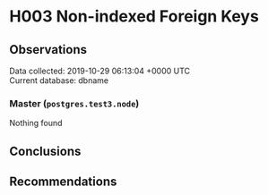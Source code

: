 # H003 Non-indexed Foreign Keys #

## Observations ##
Data collected: 2019-10-29 06:13:04 +0000 UTC  
Current database: dbname  


### Master (`postgres.test3.node`) ###



Nothing found



## Conclusions ##


## Recommendations ##

